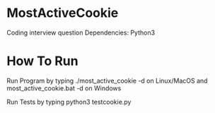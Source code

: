 # MostActiveCookie
Coding interview question
Dependencies: Python3

# How To Run

Run Program by typing ./most_active_cookie <csv> -d <date> on Linux/MacOS and most_active_cookie.bat <csv> -d <date> on Windows

Run Tests by typing python3 testcookie.py

